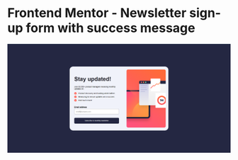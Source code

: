 # Frontend Mentor - Newsletter sign-up form with success message

![Design preview for the Newsletter sign-up form with success message coding challenge](./image.png)
